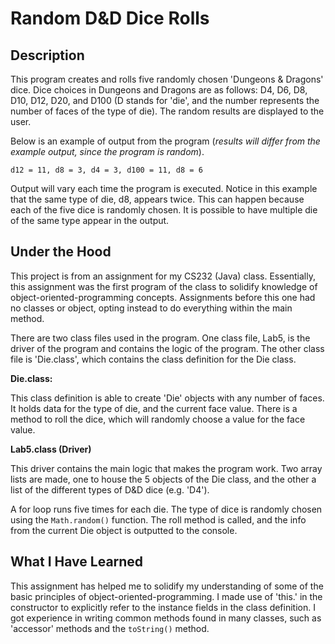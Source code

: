 # Random D&D Dice Rolls
## Description
This program creates and rolls five randomly chosen
'Dungeons & Dragons' dice. Dice choices in Dungeons and Dragons are as follows: D4, D6, D8, D10, D12, D20, and D100 (D stands for 'die', and the number represents the number of faces of the type of die). The random results are
displayed to the user.

Below is an example of output from the program (*results will differ from the example output, since the program is random*).

`d12 = 11, d8 = 3, d4 = 3, d100 = 11, d8 = 6`

Output will vary each time the program is executed. Notice in this example that the same type of die, d8, appears twice. This can happen because each of the five dice is randomly chosen. It is possible to have multiple die of the same type appear in the output.

## Under the Hood
This project is from an assignment for my CS232 (Java) class. Essentially, this assignment was the first program of the class to solidify knowledge of object-oriented-programming concepts. Assignments before this one had no classes or object, opting instead to do everything within the main method.

There are two class files used in the program. One class file, Lab5, is the driver of the program and contains the logic of the program. The other class file is 'Die.class', which contains the class definition for the Die class.

**Die.class:**

This class definition is able to create 'Die' objects with any number of faces. It holds data for the type of die, and the current face value. There is a method to roll the dice, which will randomly choose a value for the face value. 

**Lab5.class (Driver)**

This driver contains the main logic that makes the program work. Two array lists are made, one to house the 5 objects of the Die class, and the other a list of the different types of D&D dice (e.g. 'D4').

A for loop runs five times for each die. The type of dice is randomly chosen using the `Math.random()` function. The roll method is called, and the info from the current Die object is outputted to the console.
## What I Have Learned
This assignment has helped me to solidify my understanding of some of the basic principles of object-oriented-programming. I made use of 'this.' in the constructor to explicitly refer to the instance fields in the class definition. I got experience in writing common methods found in many classes, such as 'accessor' methods and the `toString()` method.
